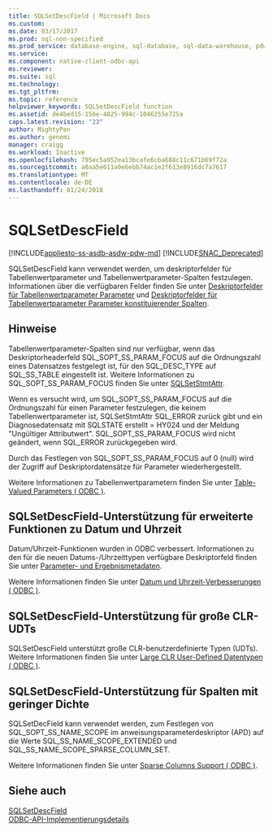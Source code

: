 ```yaml
---
title: SQLSetDescField | Microsoft Docs
ms.custom: 
ms.date: 03/17/2017
ms.prod: sql-non-specified
ms.prod_service: database-engine, sql-database, sql-data-warehouse, pdw
ms.service: 
ms.component: native-client-odbc-api
ms.reviewer: 
ms.suite: sql
ms.technology: 
ms.tgt_pltfrm: 
ms.topic: reference
helpviewer_keywords: SQLSetDescField function
ms.assetid: de4bed15-15be-4825-994c-1046255e725a
caps.latest.revision: "23"
author: MightyPen
ms.author: genemi
manager: craigg
ms.workload: Inactive
ms.openlocfilehash: 795ec5a952ea13bcafe6cba688c11c671b69f72a
ms.sourcegitcommit: a0aa5e611a0e6ebb74ac1e2f613e8916dc7a7617
ms.translationtype: MT
ms.contentlocale: de-DE
ms.lasthandoff: 01/24/2018
---
```

# <a name="sqlsetdescfield"></a>SQLSetDescField
[!INCLUDE[appliesto-ss-asdb-asdw-pdw-md](../../includes/appliesto-ss-asdb-asdw-pdw-md.md)]
[!INCLUDE[SNAC_Deprecated](../../includes/snac-deprecated.md)]

  SQLSetDescField kann verwendet werden, um deskriptorfelder für Tabellenwertparameter und Tabellenwertparameter-Spalten festzulegen. Informationen über die verfügbaren Felder finden Sie unter [Deskriptorfelder für Tabellenwertparameter Parameter](../../relational-databases/native-client-odbc-table-valued-parameters/table-valued-parameter-descriptor-fields.md) und [Deskriptorfelder für Tabellenwertparameter Parameter konstituierender Spalten](../../relational-databases/native-client-odbc-table-valued-parameters/descriptor-fields-for-table-valued-parameter-constituent-columns.md).  
  
## <a name="remarks"></a>Hinweise  
 Tabellenwertparameter-Spalten sind nur verfügbar, wenn das Deskriptorheaderfeld SQL_SOPT_SS_PARAM_FOCUS auf die Ordnungszahl eines Datensatzes festgelegt ist, für den SQL_DESC_TYPE auf SQL_SS_TABLE eingestellt ist. Weitere Informationen zu SQL_SOPT_SS_PARAM_FOCUS finden Sie unter [SQLSetStmtAttr](../../relational-databases/native-client-odbc-api/sqlsetstmtattr.md).  
  
 Wenn es versucht wird, um SQL_SOPT_SS_PARAM_FOCUS auf die Ordnungszahl für einen Parameter festzulegen, die keinem Tabellenwertparameter ist, SQLSetStmtAttr SQL_ERROR zurück gibt und ein Diagnosedatensatz mit SQLSTATE erstellt = HY024 und der Meldung "Ungültiger Attributwert". SQL_SOPT_SS_PARAM_FOCUS wird nicht geändert, wenn SQL_ERROR zurückgegeben wird.  
  
 Durch das Festlegen von SQL_SOPT_SS_PARAM_FOCUS auf 0 (null) wird der Zugriff auf Deskriptordatensätze für Parameter wiederhergestellt.  
  
 Weitere Informationen zu Tabellenwertparametern finden Sie unter [Table-Valued Parameters &#40; ODBC &#41;](../../relational-databases/native-client-odbc-table-valued-parameters/table-valued-parameters-odbc.md).  
  
## <a name="sqlsetdescfield-support-for-enhanced-date-and-time-features"></a>SQLSetDescField-Unterstützung für erweiterte Funktionen zu Datum und Uhrzeit  
 Datum/Uhrzeit-Funktionen wurden in ODBC verbessert. Informationen zu den für die neuen Datums-/Uhrzeittypen verfügbare Deskriptorfeld finden Sie unter [Parameter- und Ergebnismetadaten](../../relational-databases/native-client-odbc-date-time/metadata-parameter-and-result.md).  
  
 Weitere Informationen finden Sie unter [Datum und Uhrzeit-Verbesserungen &#40; ODBC &#41;](../../relational-databases/native-client-odbc-date-time/date-and-time-improvements-odbc.md).  
  
## <a name="sqlsetdescfield-support-for-large-clr-udts"></a>SQLSetDescField-Unterstützung für große CLR-UDTs  
 SQLSetDescField unterstützt große CLR-benutzerdefinierte Typen (UDTs). Weitere Informationen finden Sie unter [Large CLR User-Defined Datentypen &#40; ODBC &#41;](../../relational-databases/native-client/odbc/large-clr-user-defined-types-odbc.md).  
  
## <a name="sqlsetdescfield-support-for-sparse-columns"></a>SQLSetDescField-Unterstützung für Spalten mit geringer Dichte  
 SQLSetDecField kann verwendet werden, zum Festlegen von SQL_SOPT_SS_NAME_SCOPE im anweisungsparameterdeskriptor (APD) auf die Werte SQL_SS_NAME_SCOPE_EXTENDED und SQL_SS_NAME_SCOPE_SPARSE_COLUMN_SET.  
  
 Weitere Informationen finden Sie unter [Sparse Columns Support &#40; ODBC &#41;](../../relational-databases/native-client/odbc/sparse-columns-support-odbc.md).  
  
## <a name="see-also"></a>Siehe auch  
 [SQLSetDescField](http://go.microsoft.com/fwlink/?LinkId=80705)   
 [ODBC-API-Implementierungsdetails](../../relational-databases/native-client-odbc-api/odbc-api-implementation-details.md)  
  
  
